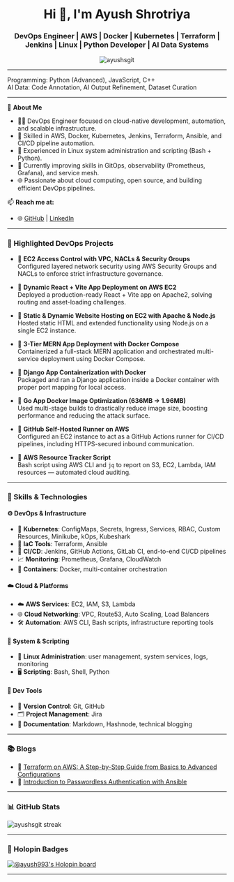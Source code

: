 <h1 align="center">Hi 👋, I'm Ayush Shrotriya</h1>
<h3 align="center">DevOps Engineer | AWS | Docker | Kubernetes | Terraform | Jenkins | Linux | Python Developer | AI Data Systems</h3>

<p align="center">
  <img src="https://komarev.com/ghpvc/?username=ayushsgit&label=Profile%20views&color=0e75b6&style=flat" alt="ayushsgit" />
</p>

---

Programming: Python (Advanced), JavaScript, C++  
AI Data: Code Annotation, AI Output Refinement, Dataset Curation  

---

🔧 **About Me**  
- 👨‍💻 DevOps Engineer focused on cloud-native development, automation, and scalable infrastructure.  
- 🚀 Skilled in AWS, Docker, Kubernetes, Jenkins, Terraform, Ansible, and CI/CD pipeline automation.  
- 🧰 Experienced in Linux system administration and scripting (Bash + Python).  
- 🌱 Currently improving skills in GitOps, observability (Prometheus, Grafana), and service mesh.  
- 🌐 Passionate about cloud computing, open source, and building efficient DevOps pipelines.  

📫 **Reach me at:**  
- 🌐 [GitHub](https://github.com/ayushsgit) | [LinkedIn](https://linkedin.com/in/ayush-shrotriya-565b262b3) 

---

### 🚀 Highlighted DevOps Projects

- 🔹 **EC2 Access Control with VPC, NACLs & Security Groups**  
  Configured layered network security using AWS Security Groups and NACLs to enforce strict infrastructure governance.

- 🔹 **Dynamic React + Vite App Deployment on AWS EC2**  
  Deployed a production-ready React + Vite app on Apache2, solving routing and asset-loading challenges.

- 🔹 **Static & Dynamic Website Hosting on EC2 with Apache & Node.js**  
  Hosted static HTML and extended functionality using Node.js on a single EC2 instance.

- 🔹 **3-Tier MERN App Deployment with Docker Compose**  
  Containerized a full-stack MERN application and orchestrated multi-service deployment using Docker Compose.

- 🔹 **Django App Containerization with Docker**  
  Packaged and ran a Django application inside a Docker container with proper port mapping for local access.

- 🔹 **Go App Docker Image Optimization (636MB → 1.96MB)**  
  Used multi-stage builds to drastically reduce image size, boosting performance and reducing the attack surface.

- 🔹 **GitHub Self-Hosted Runner on AWS**  
  Configured an EC2 instance to act as a GitHub Actions runner for CI/CD pipelines, including HTTPS-secured inbound communication.

- 🔹 **AWS Resource Tracker Script**  
  Bash script using AWS CLI and `jq` to report on S3, EC2, Lambda, IAM resources — automated cloud auditing.

---

### 🧰 Skills & Technologies

#### ⚙️ DevOps & Infrastructure
- 🧱 **Kubernetes**: ConfigMaps, Secrets, Ingress, Services, RBAC, Custom Resources, Minikube, kOps, Kubeshark  
- 🧩 **IaC Tools**: Terraform, Ansible  
- 🔁 **CI/CD**: Jenkins, GitHub Actions, GitLab CI, end-to-end CI/CD pipelines  
- 📈 **Monitoring**: Prometheus, Grafana, CloudWatch  
- 🐳 **Containers**: Docker, multi-container orchestration  

#### ☁️ Cloud & Platforms
- ☁️ **AWS Services**: EC2, IAM, S3, Lambda  
- 🌐 **Cloud Networking**: VPC, Route53, Auto Scaling, Load Balancers  
- 🛠️ **Automation**: AWS CLI, Bash scripts, infrastructure reporting tools  

#### 🐧 System & Scripting
- 🐧 **Linux Administration**: user management, system services, logs, monitoring  
- 🖥️ **Scripting**: Bash, Shell, Python  

#### 🧪 Dev Tools
- 🔧 **Version Control**: Git, GitHub  
- 🗂️ **Project Management**: Jira  
- 📝 **Documentation**: Markdown, Hashnode, technical blogging  

---

### 📚 Blogs

- 📘 [Terraform on AWS: A Step-by-Step Guide from Basics to Advanced Configurations](https://ayushshash.hashnode.dev/terraform-on-aws-a-step-by-step-guide-from-basics-to-advanced-configurations)  
- 🔐 [Introduction to Passwordless Authentication with Ansible](https://ayushshash.hashnode.dev/introduction-to-passwordless-authentication-with-ansible)

---

### 📊 GitHub Stats

<p align="left">
  <img src="https://github-readme-streak-stats.herokuapp.com/?user=ayushsgit&theme=radical" alt="ayushsgit streak"/>
</p>

---

### 🏅 Holopin Badges
[![@ayush993's Holopin board](https://holopin.me/ayush993)](https://holopin.io/@ayush993)

---
